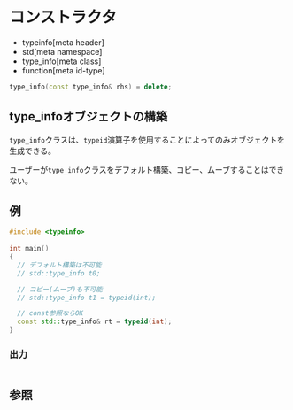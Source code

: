 # コンストラクタ
* typeinfo[meta header]
* std[meta namespace]
* type_info[meta class]
* function[meta id-type]

```cpp
type_info(const type_info& rhs) = delete;
```

## type_infoオブジェクトの構築
`type_info`クラスは、`typeid`演算子を使用することによってのみオブジェクトを生成できる。

ユーザーが`type_info`クラスをデフォルト構築、コピー、ムーブすることはできない。


## 例
```cpp example
#include <typeinfo>
 
int main()
{
  // デフォルト構築は不可能
  // std::type_info t0;

  // コピー(ムーブ)も不可能
  // std::type_info t1 = typeid(int);

  // const参照ならOK
  const std::type_info& rt = typeid(int);
}
```

### 出力
```
```

## 参照
